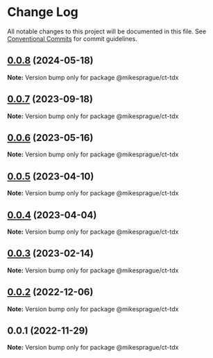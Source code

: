 # Change Log

All notable changes to this project will be documented in this file.
See [Conventional Commits](https://conventionalcommits.org) for commit guidelines.

## [0.0.8](https://github.com/mikesprague/packages/compare/@mikesprague/ct-tdx@0.0.7...@mikesprague/ct-tdx@0.0.8) (2024-05-18)

**Note:** Version bump only for package @mikesprague/ct-tdx





## [0.0.7](https://github.com/mikesprague/packages/compare/@mikesprague/ct-tdx@0.0.6...@mikesprague/ct-tdx@0.0.7) (2023-09-18)

**Note:** Version bump only for package @mikesprague/ct-tdx





## [0.0.6](https://github.com/mikesprague/packages/compare/@mikesprague/ct-tdx@0.0.5...@mikesprague/ct-tdx@0.0.6) (2023-05-16)

**Note:** Version bump only for package @mikesprague/ct-tdx

## [0.0.5](https://github.com/mikesprague/packages/compare/@mikesprague/ct-tdx@0.0.4...@mikesprague/ct-tdx@0.0.5) (2023-04-10)

**Note:** Version bump only for package @mikesprague/ct-tdx

## [0.0.4](https://github.com/mikesprague/packages/compare/@mikesprague/ct-tdx@0.0.3...@mikesprague/ct-tdx@0.0.4) (2023-04-04)

**Note:** Version bump only for package @mikesprague/ct-tdx

## [0.0.3](https://github.com/mikesprague/packages/compare/@mikesprague/ct-tdx@0.0.2...@mikesprague/ct-tdx@0.0.3) (2023-02-14)

**Note:** Version bump only for package @mikesprague/ct-tdx

## [0.0.2](https://github.com/mikesprague/packages/compare/@mikesprague/ct-tdx@0.0.1...@mikesprague/ct-tdx@0.0.2) (2022-12-06)

**Note:** Version bump only for package @mikesprague/ct-tdx

## 0.0.1 (2022-11-29)

**Note:** Version bump only for package @mikesprague/ct-tdx
